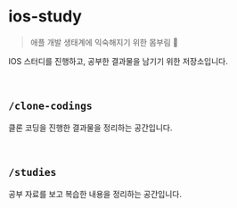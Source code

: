 # ios-study

> 애플 개발 생태계에 익숙해지기 위한 몸부림 🍎

IOS 스터디를 진행하고, 공부한 결과물을 남기기 위한 저장소입니다.

<br />

## `/clone-codings`

클론 코딩을 진행한 결과물을 정리하는 공간입니다.

<br />

## `/studies`

공부 자료를 보고 복습한 내용을 정리하는 공간입니다.
